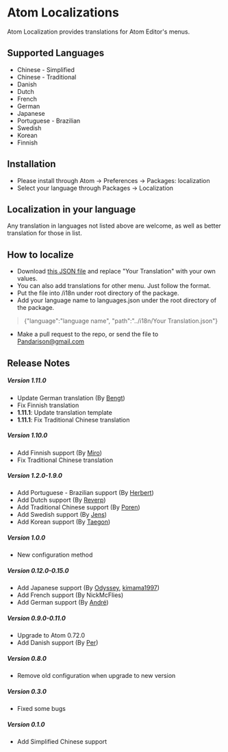 Atom Localizations
===
Atom Localization provides translations for Atom Editor's menus.

## Supported Languages

- Chinese - Simplified
- Chinese - Traditional
- Danish
- Dutch
- French
- German
- Japanese
- Portuguese - Brazilian
- Swedish
- Korean
- Finnish


## Installation

- Please install through Atom -> Preferences -> Packages: localization
- Select your language through Packages -> Localization


## Localization in your language

Any translation in languages not listed above are welcome, as well as better translation for those in list.

## How to localize
- Download [this JSON file](https://raw.github.com/pandarison/Atom-Localization/master/i18n/default.json) and replace "Your Translation" with your own values.
- You can also add translations for other menu. Just follow the format.
- Put the file into /i18n under root directory of the package.
- Add your language name to languages.json under the root directory of the package.
> {"language":"language name", "path":"../i18n/Your Translation.json"}
- Make a pull request to the repo, or send the file to <Pandarison@gmail.com>


## Release Notes
##### Version 1.11.0
* Update German translation (By [Bengt](https://github.com/Bengt))
* Fix Finnish translation
* **1.11.1**: Update translation template
* **1.11.1**: Fix Traditional Chinese translation

##### Version 1.10.0
* Add Finnish support (By [Miro](https://github.com/mirorauhala))
* Fix Traditional Chinese translation

##### Version 1.2.0-1.9.0
* Add Portuguese - Brazilian support (By [Herbert](https://github.com/herberthudson))
* Add Dutch support (By [Reverp](https://github.com/Reverp/))
* Add Traditional Chinese support (By [Poren](https://github.com/rschiang))
* Add Swedish support (By [Jens](https://github.com/jotunskij))
* Add Korean support (By [Taegon](https://github.com/taggon))

##### Version 1.0.0
* New configuration method

##### Version 0.12.0-0.15.0
* Add Japanese support (By [Odyssey](https://github.com/8bitodyssey), [kimama1997](https://github.com/kimama1997))
* Add French support (By NickMcFlies)
* Add German support (By [André](https://github.com/andrecedik))

##### Version 0.9.0-0.11.0
* Upgrade to Atom 0.72.0
* Add Danish support (By [Per](https://github.com/thedataking))

##### Version 0.8.0
* Remove old configuration when upgrade to new version

##### Version 0.3.0
* Fixed some bugs

##### Version 0.1.0
* Add Simplified Chinese support

